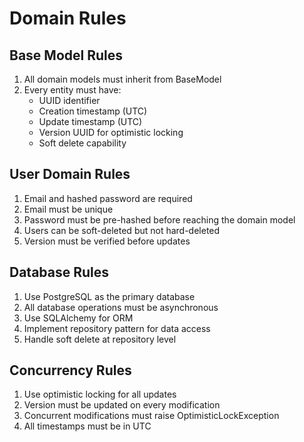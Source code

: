 # Domain Rules

## Base Model Rules
1. All domain models must inherit from BaseModel
2. Every entity must have:
   - UUID identifier
   - Creation timestamp (UTC)
   - Update timestamp (UTC)
   - Version UUID for optimistic locking
   - Soft delete capability

## User Domain Rules
1. Email and hashed password are required
2. Email must be unique
3. Password must be pre-hashed before reaching the domain model
4. Users can be soft-deleted but not hard-deleted
5. Version must be verified before updates

## Database Rules
1. Use PostgreSQL as the primary database
2. All database operations must be asynchronous
3. Use SQLAlchemy for ORM
4. Implement repository pattern for data access
5. Handle soft delete at repository level

## Concurrency Rules
1. Use optimistic locking for all updates
2. Version must be updated on every modification
3. Concurrent modifications must raise OptimisticLockException
4. All timestamps must be in UTC
